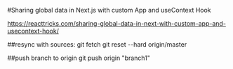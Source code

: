 #Sharing global data in Next.js with custom App and useContext Hook

https://reacttricks.com/sharing-global-data-in-next-with-custom-app-and-usecontext-hook/


##resync with sources:
git fetch
git reset --hard origin/master

##push branch to origin
git push origin "branch1"
